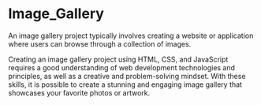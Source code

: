 # Image_Gallery
An image gallery project typically involves creating a website or application where users can browse through a collection of images. 

Creating an image gallery project using HTML, CSS, and JavaScript requires a good understanding of web development technologies and principles, as well as a creative and problem-solving mindset. With these skills, it is possible to create a stunning and engaging image gallery that showcases your favorite photos or artwork.
